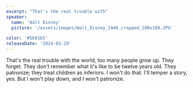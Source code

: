 ```yaml
---
excerpt: "That's the real trouble with"
speaker:
  name: 'Walt Disney'
  picture: '/assets/images/Walt_Disney_1946_cropped_100x100.JPG'

color: '#5b01b5'
releaseDate: '2024-03-29'
---
```

That's the real trouble with the world, too many people grow up. They forget. They don't remember what it's like to be twelve years old. They patronize; they treat children as inferiors. I won't do that. I'II temper a story, yes. But I won't play down, and I won't patronize.
